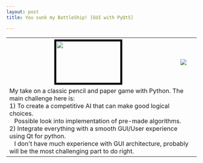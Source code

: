 ```yaml
---
layout: post
title: You sunk my BattleShip! [GUI with PyQt5]

---
```


<table>
  	<tr>
    	<th style="text-align: center; vertical-align: middle;">
    		<img src="{{ site.baseurl }}/assets/img/posts/post2/battleship_icon.png" height="110" width="170" style="border:5px solid black" align="middle">
    	</th>
    	<th>
    		<a href="https://github.com/Peter-AK/Battleship"><img src="https://gh-card.dev/repos/Peter-AK/Battleship.svg"></a>
    	</th>
  	</tr>
  	<tr>
    	<td colspan="2">
    		My take on a classic pencil and paper game with Python. The main challenge here is:
			<br>1) To create a competitive AI that can make good logical choices.
			<br>&nbsp;&nbsp; Possible look into implementation of pre-made algorithms.
			<br>2) Integrate everything with a smooth GUI/User experience using Qt for python.
			<br>&nbsp;&nbsp; I don't have much experience with GUI architecture, probably will be the most challenging part to do right.
		</td>
  	</tr>
</table>

